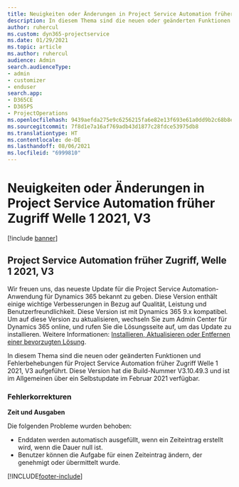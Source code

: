 ```yaml
---
title: Neuigkeiten oder Änderungen in Project Service Automation früher Zugriff Welle 1 2021, V3
description: In diesem Thema sind die neuen oder geänderten Funktionen und Fehlerbehebungen für Project Service Automation früher Zugriff Welle 1 2021, V3.
author: ruhercul
ms.custom: dyn365-projectservice
ms.date: 01/29/2021
ms.topic: article
ms.author: ruhercul
audience: Admin
search.audienceType:
- admin
- customizer
- enduser
search.app:
- D365CE
- D365PS
- ProjectOperations
ms.openlocfilehash: 9439aefda275e9c6256215fa6e82e13f693e61a0dd9b2c68b8e5273eeac4d64b
ms.sourcegitcommit: 7f8d1e7a16af769adb43d1877c28fdce53975db8
ms.translationtype: HT
ms.contentlocale: de-DE
ms.lasthandoff: 08/06/2021
ms.locfileid: "6999810"
---
```

# <a name="whats-new-or-changed-in-project-service-automation-early-access-wave-1-2021-v3"></a>Neuigkeiten oder Änderungen in Project Service Automation früher Zugriff Welle 1 2021, V3

[!include [banner](../includes/psa-now-project-operations.md)]

## <a name="project-service-automation-early-access-wave-1-2021-v3"></a>Project Service Automation früher Zugriff, Welle 1 2021, V3

Wir freuen uns, das neueste Update für die Project Service Automation-Anwendung für Dynamics 365 bekannt zu geben. Diese Version enthält einige wichtige Verbesserungen in Bezug auf Qualität, Leistung und Benutzerfreundlichkeit. Diese Version ist mit Dynamics 365 9.x kompatibel. Um auf diese Version zu aktualisieren, wechseln Sie zum Admin Center für Dynamics 365 online, und rufen Sie die Lösungsseite auf, um das Update zu installieren. Weitere Informationen: [Installieren, Aktualisieren oder Entfernen einer bevorzugten Lösung](/power-platform/admin/install-remove-preferred-solution).

In diesem Thema sind die neuen oder geänderten Funktionen und Fehlerbehebungen für Project Service Automation früher Zugriff Welle 1 2021, V3 aufgeführt. Diese Version hat die Build-Nummer V3.10.49.3 und ist im Allgemeinen über ein Selbstupdate im Februar 2021 verfügbar.


### <a name="bug-fixes"></a>Fehlerkorrekturen

**Zeit und Ausgaben**

Die folgenden Probleme wurden behoben:

- Enddaten werden automatisch ausgefüllt, wenn ein Zeiteintrag erstellt wird, wenn die Dauer null ist.
- Benutzer können die Aufgabe für einen Zeiteintrag ändern, der genehmigt oder übermittelt wurde.


[!INCLUDE[footer-include](../includes/footer-banner.md)]